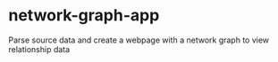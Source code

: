# network-graph-app
Parse source data and create a webpage with a network graph to view relationship data
